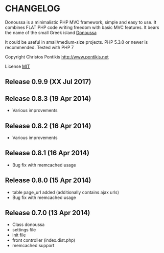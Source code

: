 CHANGELOG
========

Donoussa is a minimalistic PHP MVC framework, simple and easy to use. It combines FLAT PHP code writing freedom with basic MVC features. It bears the name of the small Greek island [Donoussa](http://en.wikipedia.org/wiki/Donoussa)

It could be useful in small/medium-size projects. PHP 5.3.0 or newer is recommended. Tested with PHP 7

Copyright Christos Pontikis http://www.pontikis.net

License [MIT](https://raw.github.com/pontikis/donoussa/master/MIT_LICENSE)


Release 0.9.9 (XX Jul 2017)
---------------------------


Release 0.8.3 (19 Apr 2014)
---------------------------
* Various improvements

Release 0.8.2 (16 Apr 2014)
---------------------------
* Various improvements

Release 0.8.1 (16 Apr 2014)
---------------------------
* Bug fix with memcached usage

Release 0.8.0 (15 Apr 2014)
---------------------------
* table page_url added (additionally contains ajax urls)
* Bug fix with memcached usage

Release 0.7.0 (13 Apr 2014)
---------------------------
* Class donoussa
* settings file
* init file
* front controller (index.dist.php)
* memcached support
